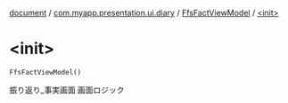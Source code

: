 [document](../../index.md) / [com.myapp.presentation.ui.diary](../index.md) / [FfsFactViewModel](index.md) / [&lt;init&gt;](./-init-.md)

# &lt;init&gt;

`FfsFactViewModel()`

振り返り_事実画面 画面ロジック

